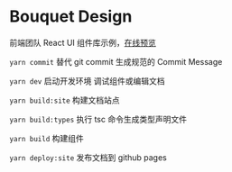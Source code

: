 # Bouquet Design

前端团队 React UI 组件库示例，[在线预览](https://bouquetrender.github.io/react-ui-library/)

`yarn commit` 替代 git commit 生成规范的 Commit Message

`yarn dev` 启动开发环境 调试组件或编辑文档

`yarn build:site` 构建文档站点

`yarn build:types` 执行 tsc 命令生成类型声明文件

`yarn build` 构建组件
 
`yarn deploy:site` 发布文档到 github pages
